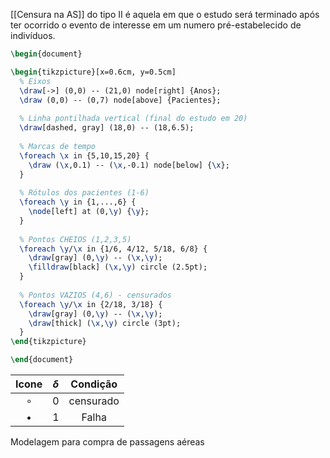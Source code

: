 [[Censura na AS]] do tipo II é aquela em que o estudo será terminado após ter ocorrido o evento de interesse em um numero pré-estabelecido de indivíduos. 

```tikz
\begin{document}

\begin{tikzpicture}[x=0.6cm, y=0.5cm]
  % Eixos
  \draw[->] (0,0) -- (21,0) node[right] {Anos};
  \draw (0,0) -- (0,7) node[above] {Pacientes};
  
  % Linha pontilhada vertical (final do estudo em 20)
  \draw[dashed, gray] (18,0) -- (18,6.5);
  
  % Marcas de tempo
  \foreach \x in {5,10,15,20} {
    \draw (\x,0.1) -- (\x,-0.1) node[below] {\x};
  }
  
  % Rótulos dos pacientes (1-6)
  \foreach \y in {1,...,6} {
    \node[left] at (0,\y) {\y};
  }
  
  % Pontos CHEIOS (1,2,3,5)
  \foreach \y/\x in {1/6, 4/12, 5/18, 6/8} {
    \draw[gray] (0,\y) -- (\x,\y);
    \filldraw[black] (\x,\y) circle (2.5pt);
  }
  
  % Pontos VAZIOS (4,6) - censurados
  \foreach \y/\x in {2/18, 3/18} {
    \draw[gray] (0,\y) -- (\x,\y);
    \draw[thick] (\x,\y) circle (3pt);
  }
\end{tikzpicture}

\end{document}
````

|   Icone   | $\delta$ | Condição  |
| :-------: | :------: | :-------: |
|  $\circ$  |    0     | censurado |
| $\bullet$ |    1     |   Falha   |

Modelagem para compra de passagens aéreas 

